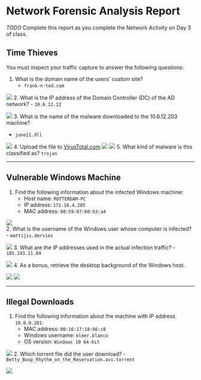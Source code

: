# Network Forensic Analysis Report

_TODO_ Complete this report as you complete the Network Activity on Day 3 of class.

## Time Thieves 
You must inspect your traffic capture to answer the following questions:

1. What is the domain name of the users' custom site?
    - `frank-n-ted.com`

![](Resources/2.1.png)
2. What is the IP address of the Domain Controller (DC) of the AD network?
    - `10.6.12.12`

![](Resources/2.1.png)
3. What is the name of the malware downloaded to the 10.6.12.203 machine?
   - `june11.dll`

![](Resources/2.2.png)
4. Upload the file to [VirusTotal.com](https://www.virustotal.com/gui/)
![](Resources/2.3.png)
![](Resources/2.4.png)
5. What kind of malware is this classified as?
    `trojan`

---

## Vulnerable Windows Machine

1. Find the following information about the infected Windows machine:
    - Host name: `ROTTERDAM-PC`
    - IP address: `172.16.4.205`
    - MAC address: `00:59:07:b0:63:a4`
    
![](Resources/2.5.png)    
2. What is the username of the Windows user whose computer is infected?
    - `mattijis.dervies`

![](Resources/2.6.png)
3. What are the IP addresses used in the actual infection traffic?
    - `185.243.11.84`

![](Resources/2.7.png)
4. As a bonus, retrieve the desktop background of the Windows host.

![](Resources/2.8.png)
![](Resources/2.9.png)

---

## Illegal Downloads

1. Find the following information about the machine with IP address `10.0.0.201`:
    - MAC address: `00:16:17:18:66:c8`
    - Windows username: `elmer.blanco`
    - OS version: `Windows 10 64-bit`

![](Resources/2.10.png)
2. Which torrent file did the user download?
    - `Betty_Boop_Rhythm_on_the_Reservation.avi.torrent`


![](Resources/2.11.png)
    
